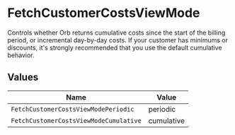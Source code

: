 # FetchCustomerCostsViewMode

Controls whether Orb returns cumulative costs since the start of the billing period, or incremental day-by-day costs. If your customer has minimums or discounts, it's strongly recommended that you use the default cumulative behavior.


## Values

| Name                                   | Value                                  |
| -------------------------------------- | -------------------------------------- |
| `FetchCustomerCostsViewModePeriodic`   | periodic                               |
| `FetchCustomerCostsViewModeCumulative` | cumulative                             |
